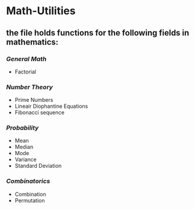 # Math-Utilities

## the file holds functions for the following fields in mathematics:

### *General Math*
  * Factorial

### *Number Theory*
  * Prime Numbers
  * Lineair Diophantine Equations
  * Fibonacci sequence

### *Probability*
  * Mean
  * Median
  * Mode
  * Variance
  * Standard Deviation

### *Combinatorics*
  * Combination
  * Permutation
